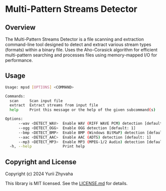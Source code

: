 # Multi-Pattern Streams Detector

## Overview

The Multi-Pattern Streams Detector is a file scanning and extraction command-line tool designed to detect and extract various stream types (formats) within a binary file. Uses the Aho-Corasick algorithm for efficient multi-pattern searching and processes files using memory-mapped I/O for performance.

## Usage

```sh
Usage: mpsd [OPTIONS] <COMMAND>

Commands:
  scan     Scan input file
  extract  Extract streams from input file
  help     Print this message or the help of the given subcommand(s)

Options:
      --wav <DETECT_WAV>  Enable WAV (RIFF WAVE PCM) detection [default: 1]
      --ogg <DETECT_OGG>  Enable OGG detection [default: 1]
      --bmp <DETECT_BMP>  Enable BMP (Windows BitMaP) detection [default: 1]
      --aac <DETECT_AAC>  Enable AAC (ADTS) detection [default: 1]
      --mp3 <DETECT_MP3>  Enable MP3 (MPEG-1/2 Audio) detection [default: 1]
  -h, --help              Print help
```

## Copyright and License

Copyright (c) 2024 Yurii Zhyvaha

This library is MIT licensed. See the
[LICENSE.md](https://github.com/phyxolog/mpsd/blob/master/LICENSE.md) for details.
